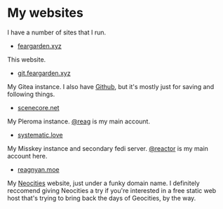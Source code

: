 # My websites

I have a number of sites that I run.

* [feargarden.xyz](https://feargarden.xyz)

This website.

* [git.feargarden.xyz](https://git.feargarden.xyz)

My Gitea instance. I also have [Github](https://github.com/75369), but it's mostly just for saving and following things.

* [scenecore.net](https://scenecore.net)

My Pleroma instance. [@reag](https://scenecore.net/reag) is my main account. 

* [systematic.love](https://systematic.love)

My Misskey instance and secondary fedi server. [@reactor](https://systematic.love/@reactor) is my main account here. 

* [reagnyan.moe](https://reagnyan.moe)

My [Neocities](https://neocities.org) website, just under a funky domain name. I definitely reccomend giving Neocities a try if you're interested in a free static web host that's trying to bring back the days of Geocities, by the way.